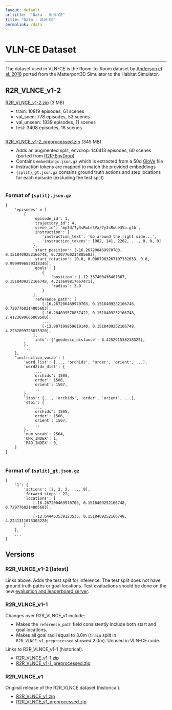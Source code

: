```yaml
---
layout: default
urltitle:  "Data · VLN-CE"
title: "Data · VLN-CE"
permalink: /data
---
```


<div class="row" style="margin-top:30px;">
  <div class="col-xs-12">
    <h1>VLN-CE Dataset</h1>
  </div>
</div>

<hr>
<div class="row">
  <div class="col-xs-12">
    <p>
      The dataset used in VLN-CE is the Room-to-Room dataset by <a href="https://bringmeaspoon.org/">Anderson
      et al. 2018</a> ported from the Matterport3D Simulator to the Habitat Simulator.
    </p>
  </div>
</div>

<div class="row">
  <div class="col-xs-12">
    <h2>R2R_VLNCE_v1-2</h2>
  </div>
  <div class="col-xs-12">
    <a
      href="https://drive.google.com/file/d/1YDNWsauKel0ht7cx15_d9QnM6rS4dKUV/view?usp=sharing"
      onClick="ga('send', 'event', { eventCategory: 'download', eventAction: 'click', eventLabel: 'R2R_VLNCE_v1-2', eventValue: 0});"
    >R2R_VLNCE_v1-2.zip</a> (3 MB)
    <ul style="margin:10px 10px 10px;"  class="col-xs-12">
      <li>train: 10819 episodes, 61 scenes</li>
      <li>val_seen: 778 episodes, 53 scenes</li>
      <li>val_unseen: 1839 episodes, 11 scenes</li>
      <li>test: 3408 episodes, 18 scenes</li>
    </ul>
    <br>
    <a
      href="https://drive.google.com/file/d/18sS9c2aRu2EAL4c7FyG29LDAm2pHzeqQ/view?usp=sharing"
      onClick="ga('send', 'event', { eventCategory: 'download', eventAction: 'click', eventLabel: 'R2R_VLNCE_v1-2_preprocessed', eventValue: 0});"
    >R2R_VLNCE_v1-2_preprocessed.zip</a> (345 MB)
    <ul style="margin:10px 10px 10px;"  class="col-xs-12">
      <li>Adds an augmented split, envdrop: 146413 episodes, 60 scenes (ported from <a href="https://github.com/airsplay/R2R-EnvDrop">R2R-EnvDrop</a>)</li>
      <li>Contains <code>embeddings.json.gz</code> which is extracted from a 50d <a href="https://nlp.stanford.edu/projects/glove/">GloVe</a> file</li>
      <li>Instruction tokens are mapped to match the provided embeddings</li>
      <li><code>{split}_gt.json.gz</code> contains ground truth actions and step locations for each episode (excluding the test split)</li>
    </ul>
  </div>
  <br>
</div>

<div class="row">
  <div class="col-xs-12">
    <h3 style="margin:10px 0;">Format of <code>{split}.json.gz</code></h3>
    <pre><code>{
    'episodes' = [
        {
            'episode_id': 1,
            'trajectory_id': 4,
            'scene_id': 'mp3d/7y3sRwLe3Va/7y3sRwLe3Va.glb',
            'instruction': {
                'instruction_text': 'Go around the right side...',
                'instruction_tokens': [982, 141, 2202, ..., 0, 0, 0]
            },
            'start_position': [-16.267200469970703, 0.1518409252166748, 0.7207760214805603],
            'start_rotation': [0.0, 0.0007963267107332633, 0.0, 0.9999996829318346],
            'goals': [
                {
                    'position': [-12.337400436401367, 0.1518409252166748, 4.213699817657471],
                    'radius': 3.0
                }
            ],
            'reference_path': [
                [-16.267200469970703, 0.1518409252166748, 0.7207760214805603],
                [-16.284099578857422, 0.1518409252166748, 2.4123699665069580],
                ...
                [-13.907199859619140, 0.1518409252166748, 4.2282099723815920],
            ],
            'info': {'geodesic_distance': 6.425291538238525},
        },
        ...
    ],
    'instruction_vocab': [
        'word_list': [..., 'orchids', 'order', 'orient', ...],
        'word2idx_dict': {
            ...,
            'orchids': 1505,
            'order': 1506,
            'orient': 1507,
            ...
        },
        'itos': [..., 'orchids', 'order', 'orient', ...],
        'stoi': {
            ...,
            'orchids': 1505,
            'order': 1506,
            'orient': 1507,
            ...
        },
        'num_vocab': 2504,
        'UNK_INDEX': 1,
        'PAD_INDEX': 0,
    ]
}</code></pre>
  </div>
  <br>

  <div class="col-xs-12">
    <h3 style="margin:10px 0;">Format of <code>{split}_gt.json.gz</code></h3>
    <pre><code>{
    '1': {
        'actions': [2, 2, 2, ..., 0],
        'forward_steps': 27,
        'locations': [
            [-16.267200469970703, 0.1518409252166748, 0.7207760214805603],
            ...
            [-12.644463539123535, 0.1518409252166748, 4.2241311073303220]
        ]
    },
    ...
}</code></pre>
  </div>
</div>

<div class="row">
  <div class="col-xs-12">
    <h2>Versions</h2>
  </div>
  <div class="col-xs-12">
    <h3>R2R_VLNCE_v1-2 [latest]</h3>
  </div>
  <div class="col-xs-12">
    Links above. Adds the test split for inference. The test split does not have ground truth paths or goal locations. Test evaluations should be done on the new <a class="poplink" href="https://eval.ai/web/challenges/challenge-page/719">evaluation and leaderboard server</a>.
  </div>
  <div class="col-xs-12">
    <h3>R2R_VLNCE_v1-1</h3>
  </div>
  <div class="col-xs-12">
    Changes over R2R_VLNCE_v1 include:
    <ul style="margin:10px 10px 10px;"  class="col-xs-12">
      <li>Makes the <code>reference_path</code> field consistently include both start and goal locations.</li>
      <li>Makes all goal radii equal to 3.0m (<code>train</code> split in <code>R2R_VLNCE_v1_preprocessed</code> showed 2.0m). Unused in VLN-CE code.</li>
    </ul>
  </div>
  <div class="col-xs-12">
    Links to R2R_VLNCE_v1-1 (historical).
    <ul style="margin:10px 10px 10px;"  class="col-xs-12">
      <li><a
      href="https://drive.google.com/file/d/1r6tsahJYctvWefcyFKfsQXUA2Khj4qvR/view?usp=sharing"
      onClick="ga('send', 'event', { eventCategory: 'download', eventAction: 'click', eventLabel: 'R2R_VLNCE_v1-1', eventValue: 0});"
    >R2R_VLNCE_v1-1.zip</a></li>
      <li><a
      href="https://drive.google.com/file/d/1jNEDBiv7SnsBpXLLt7nstYpS_mg71KTV/view?usp=sharing"
      onClick="ga('send', 'event', { eventCategory: 'download', eventAction: 'click', eventLabel: 'R2R_VLNCE_v1-1_preprocessed', eventValue: 0});"
    >R2R_VLNCE_v1-1_preprocessed.zip</a></li>
    </ul>
  </div>
  <div class="col-xs-12">
    <h3>R2R_VLNCE_v1</h3>
  </div>
  <div class="col-xs-12">
    Original release of the R2R_VLNCE dataset (historical).
    <ul style="margin:10px 10px 10px;"  class="col-xs-12">
      <li><a
      href="https://drive.google.com/file/d/1k9LLJGeDGLIO2wxtWhzjGHhvQ2t2aJBQ/view?usp=sharing"
      onClick="ga('send', 'event', { eventCategory: 'download', eventAction: 'click', eventLabel: 'R2R_VLNCE_v1', eventValue: 0});"
    >R2R_VLNCE_v1.zip</a></li>
      <li><a
      href="https://drive.google.com/file/d/1IDM4eEMTJDKN6-mGTSmqSkv620hCd_TX/view?usp=sharing"
      onClick="ga('send', 'event', { eventCategory: 'download', eventAction: 'click', eventLabel: 'R2R_VLNCE_v1_preprocessed', eventValue: 0});"
    >R2R_VLNCE_v1_preprocessed.zip</a></li>
    </ul>
  </div>
  <br>
</div>